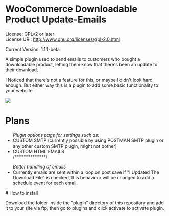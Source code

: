 # WooCommerce Downloadable Product Update-Emails

License: GPLv2 or later<br>
License URI: http://www.gnu.org/licenses/gpl-2.0.html

Current Version: 1.1.1-beta

A simple plugin used to send emails to customers who bought a downloadable product, letting them know that there's been an update to their download.

I Noticed that there's not a feature for this, or maybe I didn't look hard enough. But either way this is a plugin to add some basic functionality to your website.

<img src="http://s31.postimg.org/kejzzm08r/product_emails_v3_1_0.png" />

# Plans

<ul>
<em>Plugin options page for settings such as:</em><br />

<li>CUSTOM SMTP (currently possible by using POSTMAN SMTP plugin or any other custom SMTP plugin, might not bother)</li>
<li>CUSTOM HTML EMAILS</li>
/**************/<br>
</ul>

<ul>
<em>Better handling of emails</em><br />

<li>Currently emails are sent within a loop on post save if "I Updated The Download File" is checked, this behaviour will be changed to add a schedule event for each email.</li>
</ul>
# How to install

Download the folder inside the "plugin" directory of this repository and add it to your site via ftp, then go to plugins and click activate to activate plugin.
